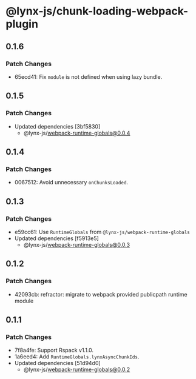# @lynx-js/chunk-loading-webpack-plugin

## 0.1.6

### Patch Changes

- 65ecd41: Fix `module` is not defined when using lazy bundle.

## 0.1.5

### Patch Changes

- Updated dependencies [3bf5830]
  - @lynx-js/webpack-runtime-globals@0.0.4

## 0.1.4

### Patch Changes

- 0067512: Avoid unnecessary `onChunksLoaded`.

## 0.1.3

### Patch Changes

- e59cc61: Use `RuntimeGlobals` from `@lynx-js/webpack-runtime-globals`
- Updated dependencies [f5913e5]
  - @lynx-js/webpack-runtime-globals@0.0.3

## 0.1.2

### Patch Changes

- 42093cb: refractor: migrate to webpack provided publicpath runtime module

## 0.1.1

### Patch Changes

- 7f8a4fe: Support Rspack v1.1.0.
- 1a6eed4: Add `RuntimeGlobals.lynxAsyncChunkIds`.
- Updated dependencies [51d94d0]
  - @lynx-js/webpack-runtime-globals@0.0.2
